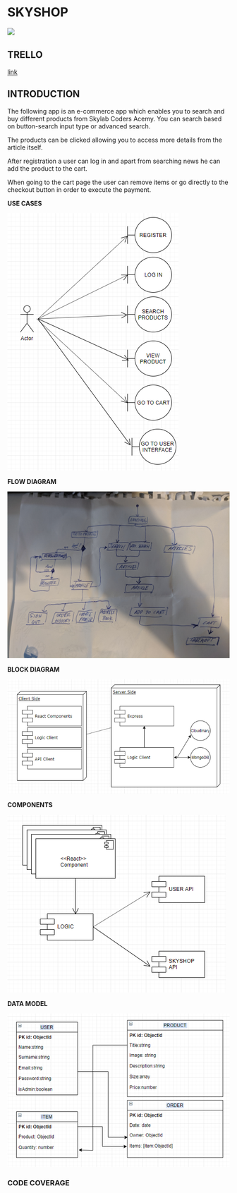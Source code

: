 # SKYSHOP

![](images/skylab.PNG)

## TRELLO
[link](https://trello.com/b/2O243NBC/skyshop)

## INTRODUCTION
The following app is an e-commerce app which enables you to search and buy different products from Skylab Coders Acemy.
You can search based on button-search input type or advanced search.

The products can be clicked allowing you to access more details from the article itself.

After registration a user can log in and apart from searching news he can add the product to the cart.

When going to the cart page the user can remove items or go directly to the checkout button in order to execute the payment.


**USE CASES**

![](images/Usecases.PNG)

**FLOW DIAGRAM**

![](images/flowDiagram.jpg)


**BLOCK DIAGRAM**

![](images/BlockDiagram.PNG)

**COMPONENTS**

![](images/Components.PNG)

**DATA MODEL**

![](images/dataModelUpdate.PNG)

### CODE COVERAGE




